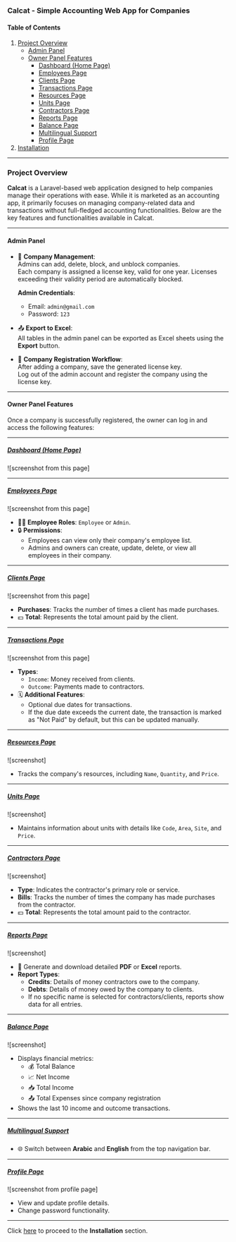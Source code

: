 ### Calcat - Simple Accounting Web App for Companies

#### **Table of Contents**  
1. [Project Overview](#project-overview)  
   - [Admin Panel](#admin-panel)  
   - [Owner Panel Features](#owner-panel-features)  
     - [Dashboard (Home Page)](#dashboard-home-page)  
     - [Employees Page](#employees-page)  
     - [Clients Page](#clients-page)  
     - [Transactions Page](#transactions-page)  
     - [Resources Page](#resources-page)  
     - [Units Page](#units-page)  
     - [Contractors Page](#contractors-page)  
     - [Reports Page](#reports-page)  
     - [Balance Page](#balance-page)  
     - [Multilingual Support](#multilingual-support)  
     - [Profile Page](#profile-page)  
2. [Installation](#installation)  

---

### **Project Overview**  

**Calcat** is a Laravel-based web application designed to help companies manage their operations with ease. While it is marketed as an accounting app, it primarily focuses on managing company-related data and transactions without full-fledged accounting functionalities. Below are the key features and functionalities available in Calcat.  

---

#### **Admin Panel**  

- 🏢 **Company Management**:  
  Admins can add, delete, block, and unblock companies.  
  Each company is assigned a license key, valid for one year. Licenses exceeding their validity period are automatically blocked.  

  **Admin Credentials**:  
  - Email: `admin@gmail.com`  
  - Password: `123`  

- 📤 **Export to Excel**:  
  All tables in the admin panel can be exported as Excel sheets using the **Export** button.  

- 📝 **Company Registration Workflow**:  
  After adding a company, save the generated license key.  
  Log out of the admin account and register the company using the license key.  

---

#### **Owner Panel Features**  

Once a company is successfully registered, the owner can log in and access the following features:  

---

##### [Dashboard (Home Page)](#dashboard-home-page)  
![screenshot from this page]  

---

##### [Employees Page](#employees-page)  
![screenshot from this page]  
- 🧑‍💼 **Employee Roles**: `Employee` or `Admin`.  
- 🔒 **Permissions**:  
  - Employees can view only their company's employee list.  
  - Admins and owners can create, update, delete, or view all employees in their company.  

---

##### [Clients Page](#clients-page)  
![screenshot from this page]  
- **Purchases**: Tracks the number of times a client has made purchases.  
- 💵 **Total**: Represents the total amount paid by the client.  

---

##### [Transactions Page](#transactions-page)  
![screenshot from this page]  
- **Types**:  
  - `Income`: Money received from clients.  
  - `Outcome`: Payments made to contractors.  
- 🗓️ **Additional Features**:  
  - Optional due dates for transactions.  
  - If the due date exceeds the current date, the transaction is marked as "Not Paid" by default, but this can be updated manually.  

---

##### [Resources Page](#resources-page)  
![screenshot]  
- Tracks the company's resources, including `Name`, `Quantity`, and `Price`.  

---

##### [Units Page](#units-page)  
![screenshot]  
- Maintains information about units with details like `Code`, `Area`, `Site`, and `Price`.  

---

##### [Contractors Page](#contractors-page)  
![screenshot]  
- **Type**: Indicates the contractor's primary role or service.  
- **Bills**: Tracks the number of times the company has made purchases from the contractor.  
- 💵 **Total**: Represents the total amount paid to the contractor.  

---

##### [Reports Page](#reports-page)  
![screenshot]  
- 📄 Generate and download detailed **PDF** or **Excel** reports.  
- **Report Types**:  
  - **Credits**: Details of money contractors owe to the company.  
  - **Debts**: Details of money owed by the company to clients.  
  - If no specific name is selected for contractors/clients, reports show data for all entries.  

---

##### [Balance Page](#balance-page)  
![screenshot]  
- Displays financial metrics:  
  - 💰 Total Balance  
  - 📈 Net Income  
  - 📥 Total Income  
  - 📤 Total Expenses since company registration  
- Shows the last 10 income and outcome transactions.  

---

##### [Multilingual Support](#multilingual-support)  
- 🌐 Switch between **Arabic** and **English** from the top navigation bar.  

---

##### [Profile Page](#profile-page)  
![screenshot from profile page]  
- View and update profile details.  
- Change password functionality.  

---

Click [here](#installation) to proceed to the **Installation** section.
